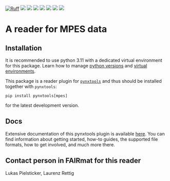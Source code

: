 [![Ruff](https://img.shields.io/endpoint?url=https://raw.githubusercontent.com/astral-sh/ruff/main/assets/badge/v2.json)](https://github.com/astral-sh/ruff)
![](https://github.com/FAIRmat-NFDI/pynxtools-mpes/actions/workflows/pytest.yml/badge.svg)
![](https://github.com/FAIRmat-NFDI/pynxtools-mpes/actions/workflows/pylint.yml/badge.svg)
![](https://github.com/FAIRmat-NFDI/pynxtools-mpes/actions/workflows/publish.yml/badge.svg)
![](https://img.shields.io/pypi/pyversions/pynxtools-mpes)
![](https://img.shields.io/pypi/l/pynxtools-mpes)
![](https://img.shields.io/pypi/v/pynxtools-mpes)
![](https://coveralls.io/repos/github/FAIRmat-NFDI/mpes/badge.svg?branch=main)

# A reader for MPES data

## Installation

It is recommended to use python 3.11 with a dedicated virtual environment for this package.
Learn how to manage [python versions](https://github.com/pyenv/pyenv) and
[virtual environments](https://realpython.com/python-virtual-environments-a-primer/).

This package is a reader plugin for [`pynxtools`](https://github.com/FAIRmat-NFDI/pynxtools) and thus should be installed together with `pynxtools`:


```shell
pip install pynxtools[mpes]
```

for the latest development version.

## Docs
Extensive documentation of this pynxtools plugin is available [here](https://fairmat-nfdi.github.io/pynxtools-mpes/). You can find information about getting started, how-to guides, the supported file formats, how to get involved, and much more there.

## Contact person in FAIRmat for this reader
Lukas Pielsticker, Laurenz Rettig